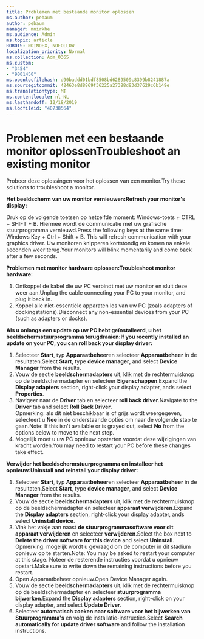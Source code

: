 ```yaml
---
title: Problemen met bestaande monitor oplossen
ms.author: pebaum
author: pebaum
manager: mnirkhe
ms.audience: Admin
ms.topic: article
ROBOTS: NOINDEX, NOFOLLOW
localization_priority: Normal
ms.collection: Adm_O365
ms.custom:
- "3454"
- "9001450"
ms.openlocfilehash: d90baddd01bdf8508bd6289509c8399b8241887a
ms.sourcegitcommit: 42463e8d8869f36225a27388d83d37629c6b149e
ms.translationtype: MT
ms.contentlocale: nl-NL
ms.lasthandoff: 12/18/2019
ms.locfileid: "40738564"
---
```

# <a name="troubleshoot-an-existing-monitor"></a><span data-ttu-id="191c5-102">Problemen met een bestaande monitor oplossen</span><span class="sxs-lookup"><span data-stu-id="191c5-102">Troubleshoot an existing monitor</span></span>

<span data-ttu-id="191c5-103">Probeer deze oplossingen voor het oplossen van een monitor.</span><span class="sxs-lookup"><span data-stu-id="191c5-103">Try these solutions to troubleshoot a monitor.</span></span> 

<span data-ttu-id="191c5-104">**Het beeldscherm van uw monitor vernieuwen:**</span><span class="sxs-lookup"><span data-stu-id="191c5-104">**Refresh your monitor's display:**</span></span>

<span data-ttu-id="191c5-105">Druk op de volgende toetsen op hetzelfde moment: Windows-toets + CTRL + SHIFT + B. Hiermee wordt de communicatie met uw grafische stuurprogramma vernieuwd.</span><span class="sxs-lookup"><span data-stu-id="191c5-105">Press the following keys at the same time: Windows Key  + Ctrl + Shift + B. This will refresh communication with your graphics driver.</span></span> <span data-ttu-id="191c5-106">Uw monitoren knipperen kortstondig en komen na enkele seconden weer terug.</span><span class="sxs-lookup"><span data-stu-id="191c5-106">Your monitors will blink momentarily and come back after a few seconds.</span></span>

<span data-ttu-id="191c5-107">**Problemen met monitor hardware oplossen:**</span><span class="sxs-lookup"><span data-stu-id="191c5-107">**Troubleshoot monitor hardware:**</span></span>

1. <span data-ttu-id="191c5-108">Ontkoppel de kabel die uw PC verbindt met uw monitor en sluit deze weer aan.</span><span class="sxs-lookup"><span data-stu-id="191c5-108">Unplug the cable connecting your PC to your monitor, and plug it back in.</span></span>
2. <span data-ttu-id="191c5-109">Koppel alle niet-essentiële apparaten los van uw PC (zoals adapters of dockingstations).</span><span class="sxs-lookup"><span data-stu-id="191c5-109">Disconnect any non-essential devices from your PC (such as adapters or docks).</span></span>

<span data-ttu-id="191c5-110">**Als u onlangs een update op uw PC hebt geïnstalleerd, u het beeldschermstuurprogramma terugdraaien:**</span><span class="sxs-lookup"><span data-stu-id="191c5-110">**If you recently installed an update on your PC, you can roll back your display driver:**</span></span>

1. <span data-ttu-id="191c5-111">Selecteer **Start**, typ **Apparaatbeheer**en selecteer **Apparaatbeheer** in de resultaten.</span><span class="sxs-lookup"><span data-stu-id="191c5-111">Select **Start**, type **device manager**, and select **Device Manager** from the results.</span></span>
2. <span data-ttu-id="191c5-112">Vouw de sectie **beeldschermadapters** uit, klik met de rechtermuisknop op de beeldschermadapter en selecteer **Eigenschappen**.</span><span class="sxs-lookup"><span data-stu-id="191c5-112">Expand the **Display adapters** section, right-click your display adapter, ands select **Properties**.</span></span>
3. <span data-ttu-id="191c5-113">Navigeer naar de **Driver** tab en selecteer **roll back driver**.</span><span class="sxs-lookup"><span data-stu-id="191c5-113">Navigate to the **Driver** tab and select **Roll Back Driver**.</span></span> <br>
<span data-ttu-id="191c5-114">Opmerking: als dit niet beschikbaar is of grijs wordt weergegeven, selecteert u **Nee** in de onderstaande opties om naar de volgende stap te gaan.</span><span class="sxs-lookup"><span data-stu-id="191c5-114">Note: If this isn't available or is grayed out, select **No** from the options below to move to the next step.</span></span>
4. <span data-ttu-id="191c5-115">Mogelijk moet u uw PC opnieuw opstarten voordat deze wijzigingen van kracht worden.</span><span class="sxs-lookup"><span data-stu-id="191c5-115">You may need to restart your PC before these changes take effect.</span></span>

<span data-ttu-id="191c5-116">**Verwijder het beeldschermstuurprogramma en installeer het opnieuw:**</span><span class="sxs-lookup"><span data-stu-id="191c5-116">**Uninstall and reinstall your display driver:**</span></span>

1. <span data-ttu-id="191c5-117">Selecteer **Start**, typ **Apparaatbeheer**en selecteer **Apparaatbeheer** in de resultaten.</span><span class="sxs-lookup"><span data-stu-id="191c5-117">Select **Start**, type **device manager**, and select **Device Manager** from the results.</span></span>
2. <span data-ttu-id="191c5-118">Vouw de sectie **beeldschermadapters** uit, klik met de rechtermuisknop op de beeldschermadapter en selecteer **apparaat verwijderen**.</span><span class="sxs-lookup"><span data-stu-id="191c5-118">Expand the **Display adapters** section, right-click your display adapter, ands select **Uninstall device**.</span></span> 
3. <span data-ttu-id="191c5-119">Vink het vakje aan naast **de stuurprogrammasoftware voor dit apparaat verwijderen** en selecteer **verwijderen**.</span><span class="sxs-lookup"><span data-stu-id="191c5-119">Select the box next to **Delete the driver software for this device** and select **Uninstall**.</span></span><br>
<span data-ttu-id="191c5-120">Opmerking: mogelijk wordt u gevraagd om de computer in dit stadium opnieuw op te starten.</span><span class="sxs-lookup"><span data-stu-id="191c5-120">Note: You may be asked to restart your computer at this stage.</span></span> <span data-ttu-id="191c5-121">Noteer de resterende instructies voordat u opnieuw opstart.</span><span class="sxs-lookup"><span data-stu-id="191c5-121">Make sure to write down the remaining instructions before you restart.</span></span>
4. <span data-ttu-id="191c5-122">Open Apparaatbeheer opnieuw.</span><span class="sxs-lookup"><span data-stu-id="191c5-122">Open Device Manager again.</span></span>
5. <span data-ttu-id="191c5-123">Vouw de sectie **beeldschermadapters** uit, klik met de rechtermuisknop op de beeldschermadapter en selecteer **stuurprogramma bijwerken**.</span><span class="sxs-lookup"><span data-stu-id="191c5-123">Expand the **Display adapters** section, right-click on your display adapter, and select **Update Driver**.</span></span>
6. <span data-ttu-id="191c5-124">Selecteer **automatisch zoeken naar software voor het bijwerken van Stuurprogramma's** en volg de installatie-instructies.</span><span class="sxs-lookup"><span data-stu-id="191c5-124">Select **Search automatically for update driver software** and follow the installation instructions.</span></span>